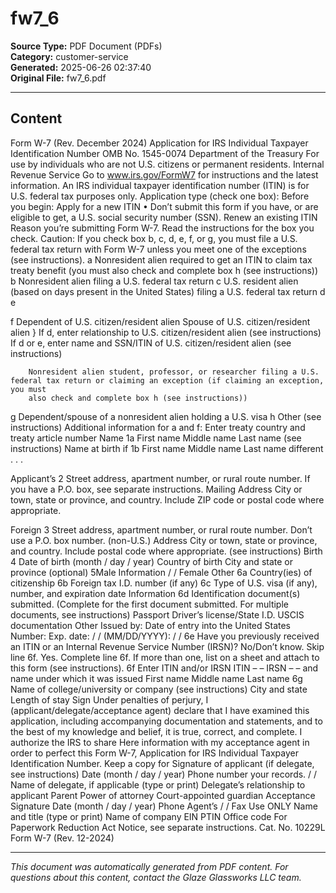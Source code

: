 ﻿# fw7_6

**Source Type:** PDF Document (PDFs)  
**Category:** customer-service  
**Generated:** 2025-06-26 02:37:40  
**Original File:** fw7_6.pdf

---

## Content

Form  W-7
(Rev. December 2024)
                                                      Application for IRS Individual
                                                     Taxpayer Identification Number                                                                OMB No. 1545-0074
Department of the Treasury               For use by individuals who are not U.S. citizens or permanent residents.
Internal Revenue Service                  Go to www.irs.gov/FormW7 for instructions and the latest information.
An IRS individual taxpayer identification number (ITIN) is for U.S. federal tax purposes only.                                   Application type (check one box):
Before you begin:                                                                                                                      Apply for a new ITIN
• Don’t submit this form if you have, or are eligible to get, a U.S. social security number (SSN).                                     Renew an existing ITIN
Reason you’re submitting Form W-7. Read the instructions for the box you check. Caution: If you check box b, c, d, e, f, or g, you must file a U.S.
federal tax return with Form W-7 unless you meet one of the exceptions (see instructions).
  a     Nonresident alien required to get an ITIN to claim tax treaty benefit (you must also check and complete box h (see instructions))
  b     Nonresident alien filing a U.S. federal tax return
  c     U.S. resident alien (based on days present in the United States) filing a U.S. federal tax return
  d
  e


  f
        Dependent of U.S. citizen/resident alien
        Spouse of U.S. citizen/resident alien
                                                        }
                                                   If d, enter relationship to U.S. citizen/resident alien (see instructions)
                                                   If d or e, enter name and SSN/ITIN of U.S. citizen/resident alien (see instructions)


        Nonresident alien student, professor, or researcher filing a U.S. federal tax return or claiming an exception (if claiming an exception, you must
        also check and complete box h (see instructions))
  g     Dependent/spouse of a nonresident alien holding a U.S. visa
  h      Other (see instructions)
Additional information for a and f: Enter treaty country                                            and treaty article number
Name                    1a First name                                      Middle name                                  Last name
(see instructions)
Name at birth if        1b First name                                      Middle name                                    Last name
different . . .

Applicant’s             2    Street address, apartment number, or rural route number. If you have a P.O. box, see separate instructions.
Mailing
Address                      City or town, state or province, and country. Include ZIP code or postal code where appropriate.


Foreign                 3    Street address, apartment number, or rural route number. Don’t use a P.O. box number.
(non-U.S.)
Address                      City or town, state or province, and country. Include postal code where appropriate.
(see instructions)
Birth                   4    Date of birth (month / day / year)     Country of birth                       City and state or province (optional)        5Male
Information                         /       /                                                                                                            Female
Other                   6a Country(ies) of citizenship          6b Foreign tax I.D. number (if any)      6c Type of U.S. visa (if any), number, and expiration date
Information
                        6d Identification document(s) submitted. (Complete for the first document submitted. For multiple documents, see instructions)
                                 Passport            Driver’s license/State I.D.            USCIS documentation                 Other
                             Issued by:                                                                                              Date of entry into the United States
                             Number:                                                       Exp. date:        /     /                 (MM/DD/YYYY):          /   /
                        6e Have you previously received an ITIN or an Internal Revenue Service Number (IRSN)?
                                No/Don’t know. Skip line 6f.
                                Yes. Complete line 6f. If more than one, list on a sheet and attach to this form (see instructions).
                        6f Enter ITIN and/or IRSN           ITIN                –          –                           IRSN                  –          –
                             and name under which it was issued
                                                                                 First name                      Middle name                       Last name
                        6g Name of college/university or company (see instructions)
                           City and state                                                                   Length of stay
Sign                   Under penalties of perjury, I (applicant/delegate/acceptance agent) declare that I have examined this application, including accompanying
                       documentation and statements, and to the best of my knowledge and belief, it is true, correct, and complete. I authorize the IRS to share
Here                   information with my acceptance agent in order to perfect this Form W-7, Application for IRS Individual Taxpayer Identification Number.
Keep a copy for        Signature of applicant (if delegate, see instructions)              Date (month / day / year) Phone number
your records.
                                                                                                  /        /
                       Name of delegate, if applicable (type or print)                     Delegate’s relationship to applicant
                                                                                               Parent         Power of attorney               Court-appointed guardian
Acceptance             Signature                                                           Date (month / day / year) Phone
Agent’s                                                                                          /           /             Fax
Use ONLY               Name and title (type or print)                               Name of company                    EIN                       PTIN
                                                                                                                       Office code
For Paperwork Reduction Act Notice, see separate instructions.                                       Cat. No. 10229L                             Form W-7 (Rev. 12-2024)

---

*This document was automatically generated from PDF content. For questions about this content, contact the Glaze Glassworks LLC team.*
